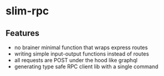 # slim-rpc

## Features
- no brainer minimal function that wraps express routes 
- writing simple input-output functions instead of routes
- all requests are POST under the hood like graphql
- generating  type safe RPC client lib with a single command